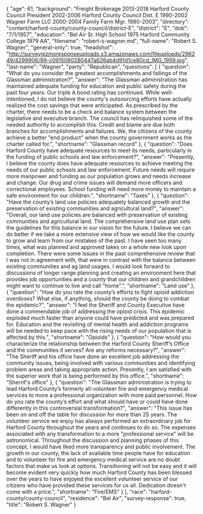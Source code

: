 {
  "age": 61,
  "background": "Freight Brokerage   2013-2018 Harford County Council President 2002-2006 Harford County Council Dist. E    1990-2002 Wagner Farm LLC  2000-2004 Family Farm Mgr.   1980-2003",
  "directory": "content/harford-county/county-council/district-E",
  "district": "E",
  "dob": "7/1/1957",
  "education": "Bel Air Sr. High School    1975 Harford Community College     1979  AA",
  "filename": "robert-s-wagner.md",
  "full-name": "Robert S. Wagner",
  "general-only": true,
  "headshot": "http://surveygizmoresponseuploads.s3.amazonaws.com/fileuploads/296249/4299906/99-c0915080280447a626ab4d91d1ce80cd_IMG_1959.jpg",
  "last-name": "Wagner",
  "party": "Republican",
  "questions": [
    {
      "question": "What do you consider the greatest accomplishments and failings of the Glassman administration?",
      "answer": "The Glassman administration has maintained adequate funding for education and public safety during the past four years.  Our triple A bond rating has continued.  While well-intentioned, I do not believe the county's outsourcing efforts have actually realized the cost savings that were anticipated.   As prescribed by the charter, there needs to be a check and balance system between the legislative and executive branch.  The council has relinquished some of the needed authority to accomplish this.  Credit and blame are due both branches for accomplishments and failures. We, the citizens of the county achieve a better \"end product\" when the county government works as the charter called for.",
      "shortname": "Glassman record"
    },
    {
      "question": "Does Harford County have adequate resources to meet its needs, particularly in the funding of public schools and law enforcement?",
      "answer": "Presently, I believe the county does have adequate resources to achieve meeting the needs of our public schools and law enforcement.  Future needs will require more manpower and funding as our population grows and needs increase and change.  Our drug and crime issues will demand more officers and correctional employees.  School funding will need more money to maintain a safe environment for our children.",
      "shortname": "Taxes"
    },
    {
      "question": "Have the county’s land use policies adequately balanced growth and the preservation of existing communities and agricultural land?",
      "answer": "Overall, our land use policies are balanced with preservation of existing communities and agricultural land.  The comprehensive land use plan sets the guidelines for this balance in our vision for the future.  I believe we can do better if we take a more extensive view of how we would like the county to grow and learn from our mistakes of the past. I have seen too many times, what was planned and approved takes on a whole new look upon completion. There were some issues in the past comprehensive review that I was not in agreement with, that were in contrast with the balance between existing communities and ag land usages. I would look forward to discussions of longer range planning and creating an environment here that provides job opportunities and a county that our children and grandchildren might want to continue to live and call \"home\".",
      "shortname": "Land use"
    },
    {
      "question": "How do you rate the county’s efforts to fight opioid addiction overdoses? What else, if anything, should the county be doing to combat the epidemic?",
      "answer": "I feel the Sheriff and County Executive have done a commendable job of addressing the opioid crisis.  This epidemic exploded much faster than anyone could have predicted and was prepared for.  Education and the revisiting of mental health and addiction programs will be needed to keep pace with the rising needs of our population that is affected by this.",
      "shortname": "Opioids"
    },
    {
      "question": "How would you characterize the relationship between the Harford County Sheriff’s Office and the communities it serves? Are any reforms necessary?",
      "answer": "The Sheriff  and his office have done an excellent job addressing the community issues, being involved with various communities and identifying problem areas and taking appropriate action.   Presently, I am satisfied with the superior work that is being performed by this office.",
      "shortname": "Sherrif's office"
    },
    {
      "question": "The Glassman administration is trying to lead Harford County’s formerly all-volunteer fire and emergency medical services to more a professional organization with more paid personnel. How do you rate the county’s effort and what should have or could have done differently in this controversial transformation?",
      "answer": "This issue has been on and off the table for discussion for more than 25 years.  The volunteer service we enjoy has always performed an extraordinary job for Harford County throughout the years and continues to do so.  The expenses associated with any transformation to a more \"professional service\" will be astronomical.   Throughout the discussion and planning phases of this concept, I would have liked more transparency and public involvement. The growth in our county, the lack of available time people have for education and to volunteer for fire and emergency medical service are no doubt factors that make us look at options.  Transitioning will not be easy and it will become evident very quickly how much Harford County has been blessed over the years to have enjoyed the excellent volunteer service of our citizens who have provided these services for us all. Dedication doesn't come with a price.",
      "shortname": "Fire/EMS"
    }
  ],
  "race": "harford-county/county-council",
  "residence": "Bel Air",
  "survey-response": true,
  "title": "Robert S. Wagner"
}
